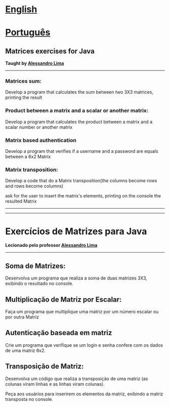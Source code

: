 # [English](#matrices-exercises-for-java)
# [Português](#exercícios-de-matrizes-para-java)

## Matrices exercises for Java
**Taught by [Alessandro Lima](https://www.linkedin.com/in/alessandrofpl/)**

---
### Matrices sum:
<p>Develop a program that calculates the sum between two 3X3 matrices, printing the result</p>

### Product between a matrix and a scalar or another matrix:
<p>Develop a program that calculates the product between a matrix and a scalar number or another matrix </p>

### Matrix based authentication
<p>Develop a program that verifies if a username and a password are equals between a 6x2 Matrix</p>

### Matrix transposition:
<p>Develop a code that do a Matrix transposition(the columns become rows and rows become columns)</p>
<p>ask for the user to insert the matrix's elements, printing on the console the resulted Matrix</p>


---


---


# Exercícios de Matrizes para Java
**Lecionado pelo professor [Alessandro Lima](https://www.linkedin.com/in/alessandrofpl/)**

---

## Soma de Matrizes:
<p>Desenvolva um programa que realiza a soma de duas matrizes 3X3, exibindo o resultado no console.</p>

## Multiplicação de Matriz por Escalar:
<p>Faça um programa que multiplique uma matriz por um número escalar ou por outra Matriz</p>

## Autenticação baseada em matriz
<p>Crie um programa que verifique se um login e senha confere com os dados de uma matriz 6x2.</p>

## Transposição de Matriz:
<p>Desenvolva um código que realiza a transposição de uma matriz (as colunas viram linhas e as linhas viram colunas).</p>
<p>Peça aos usuários para inserirem os elementos da matriz, exibindo a matriz transposta no console.</p>
